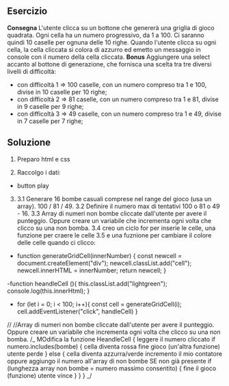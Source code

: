 ## Esercizio

**Consegna**
L'utente clicca su un bottone che genererà una griglia di gioco quadrata.
Ogni cella ha un numero progressivo, da 1 a 100.
Ci saranno quindi 10 caselle per ognuna delle 10 righe.
Quando l'utente clicca su ogni cella, la cella cliccata si colora di azzurro ed emetto un messaggio in console con il numero della cella cliccata.
**Bonus**
Aggiungere una select accanto al bottone di generazione, che fornisca una scelta tra tre diversi livelli di difficoltà:

- con difficoltà 1 => 100 caselle, con un numero compreso tra 1 e 100, divise in 10 caselle per 10 righe;
- con difficoltà 2 => 81 caselle, con un numero compreso tra 1 e 81, divise in 9 caselle per 9 righe;
- con difficoltà 3 => 49 caselle, con un numero compreso tra 1 e 49, divise in 7 caselle per 7 righe;

## Soluzione

1. Preparo html e css

2. Raccolgo i dati:

- button play

3.  3.1 Generare 16 bombe casuali comprese nel range del gioco (usa un array). 100 / 81 / 49.
    3.2 Definire il numero max di tentativi 100 o 81 o 49 - 16.
    3.3 Array di numeri non bombe cliccate dall'utente per avere il punteggio. Oppure creare un variabile che incrementa ogni volta che clicco su una non bomba.
    3.4 creo un ciclo for per inserie le celle,
    una funzione per craere le celle
    3.5 e una fuznione per cambiare il colore delle celle quando ci clicco:

- function generateGridCell(innerNumber) {
  const newcell = document.createElement("div");
  newcell.classList.add("cell");
  newcell.innerHTML = innerNumber;
  return newcell;
  }

-function heandleCell (){
this.classList.add("lightgreen");
console.log(this.innerHtml);
}

- for (let i = 0; i < 100; i++){
  const cell = generateGridCell(i);
  cell.addEventListener("click", handleCell)
  }

//
//Array di numeri non bombe cliccate dall'utente per avere il punteggio. Oppure creare un variabile che incrementa ogni volta che clicco su una non bomba.
/_ MOdifica la funzione HeandleCell {
leggere il numero cliccato
if numero.includes(bombe) {
cella diventa rossa
fine gioco (un'altra funzione) utente perde
}
else {
cella diventa azzurra/verde
incremento il mio contatore oppure aggiungo il numero all'array di non bombe SE non già presente
if (lunghezza array non bombe = numero massimo consentito) {
fine il gioco (funzione) utente vince
}
}
}
_/
